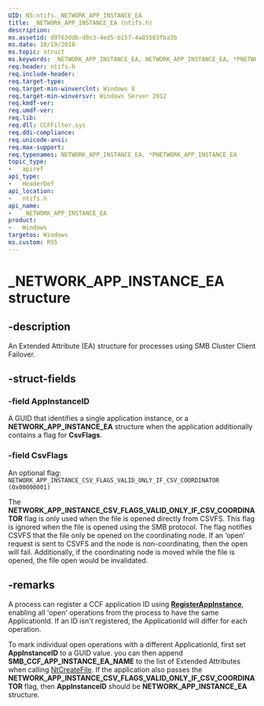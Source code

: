 ```yaml
---
UID: NS:ntifs._NETWORK_APP_INSTANCE_EA
title: _NETWORK_APP_INSTANCE_EA (ntifs.h)
description: 
ms.assetid: d9763ddb-d0c3-4ed5-b157-4a85503fba3b
ms.date: 10/19/2018
ms.topic: struct
ms.keywords: _NETWORK_APP_INSTANCE_EA, NETWORK_APP_INSTANCE_EA, *PNETWORK_APP_INSTANCE_EA, 
req.header: ntifs.h
req.include-header:
req.target-type:
req.target-min-winverclnt: Windows 8
req.target-min-winversvr: Windows Server 2012
req.kmdf-ver:
req.umdf-ver:
req.lib:
req.dll: CCFFilter.sys 
req.ddi-compliance:
req.unicode-ansi:
req.max-support:
req.typenames: NETWORK_APP_INSTANCE_EA, *PNETWORK_APP_INSTANCE_EA
topic_type: 
-	apiref
api_type: 
-	HeaderDef
api_location: 
-	ntifs.h
api_name: 
-	_NETWORK_APP_INSTANCE_EA
product:
-	Windows
targetos: Windows
ms.custom: RS5
---
```


# _NETWORK_APP_INSTANCE_EA structure

## -description

An Extended Attribute (EA) structure for processes using SMB Cluster Client Failover.

## -struct-fields

### -field AppInstanceID
 
A GUID that identifies a single application instance, or a **NETWORK_APP_INSTANCE_EA** structure when the application additionally contains a flag for **CsvFlags**.


### -field CsvFlags

An optional flag: 
`NETWORK_APP_INSTANCE_CSV_FLAGS_VALID_ONLY_IF_CSV_COORDINATOR (0x00000001)`

The **NETWORK_APP_INSTANCE_CSV_FLAGS_VALID_ONLY_IF_CSV_COORDINATOR** flag is only used when the file is opened directly from CSVFS. This flag is ignored when the file is opened using the SMB protocol. The flag notifies CSVFS that the file only be opened on the coordinating node. If an ‘open’ request is sent to CSVFS and the node is non-coordinating, then the open will fail. Additionally, if the coordinating node is moved while the file is opened, the file open would be invalidated. 

## -remarks

A process can register a CCF application ID using [**RegisterAppInstance**](https://msdn.microsoft.com/library/hh418107), enabling all 'open' operations from the process to have the same ApplicationId. If an ID isn't registered, the ApplicationId will differ for each operation. 

To mark individual open operations with a different ApplicationId, first set **AppInstanceID** to a GUID value. you can then append **SMB_CCF_APP_INSTANCE_EA_NAME** to the list of Extended Attributes when calling [NtCreateFile](https://docs.microsoft.com/windows-hardware/drivers/ddi/content/ntifs/nf-ntifs-ntcreatefile). If the application also passes the  **NETWORK_APP_INSTANCE_CSV_FLAGS_VALID_ONLY_IF_CSV_COORDINATOR** flag, then **AppInstanceID** should be **NETWORK_APP_INSTANCE_EA** structure.
